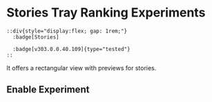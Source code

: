 # Stories Tray Ranking Experiments

    ::div{style="display:flex; gap: 1rem;"}
      :badge[Stories]

      :badge[v303.0.0.40.109]{type="tested"}
    ::

  It offers a rectangular view with previews for stories.

## Enable Experiment

